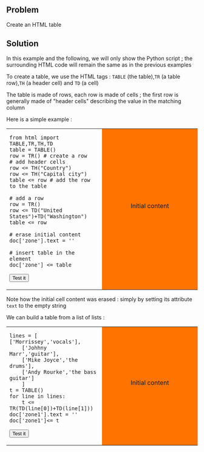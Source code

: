 Problem
-------

Create an HTML table


Solution
--------

In this example and the following, we will only show the Python script ; the surrounding HTML code will remain the same as in the previous examples

To create a table, we use the HTML tags : `TABLE` (the table),`TR` (a table row),`TH` (a header cell) and `TD` (a cell)

The table is made of rows, each row is made of cells ; the first row is generally made of "header cells" describing the value in the matching column

Here is a simple example :

<table width="100%">
<tr>
<td style="width:50%;">

    from html import TABLE,TR,TH,TD
    table = TABLE()
    row = TR() # create a row
    # add header cells
    row <= TH("Country")
    row <= TH("Capital city")
    table <= row # add the row to the table
    
    # add a row
    row = TR()
    row <= TD("United States")+TD("Washington")
    table <= row
    
    # erase initial content
    doc['zone'].text = ''
    
    # insert table in the element
    doc['zone'] <= table

<button onclick="fill_zone()">Test it</button>
</td>
<td id="zone" style="background-color:#FF7400;text-align:center;">Initial content<p>
</td>
</tr>
</table>

<script type="text/python3">
def fill_zone():
    src = doc.get(selector="pre.marked")[0].text
    exec(src)
</script>

Note how the initial cell content was erased : simply by setting its attribute `text` to the empty string

We can build a table from a list of lists :

<table width="100%">
<tr>
<td style="width:50%;">

    lines = [ ['Morrissey','vocals'],
        ['Johhny Marr','guitar'],
        ['Mike Joyce','the drums'],
        ['Andy Rourke','the bass guitar']
        ]
    t = TABLE()
    for line in lines:
        t <= TR(TD(line[0])+TD(line[1]))
    doc['zone1'].text = ''
    doc['zone1']<= t

<button onclick="build_table()">Test it</button>
</td>
<td id="zone1" style="background-color:#FF7400;text-align:center;">Initial content<p>
</td>
</tr>
</table>

<script type="text/python3">
def build_table():
    src = doc.get(selector="pre.marked")[1].text
    exec(src)
</script>

